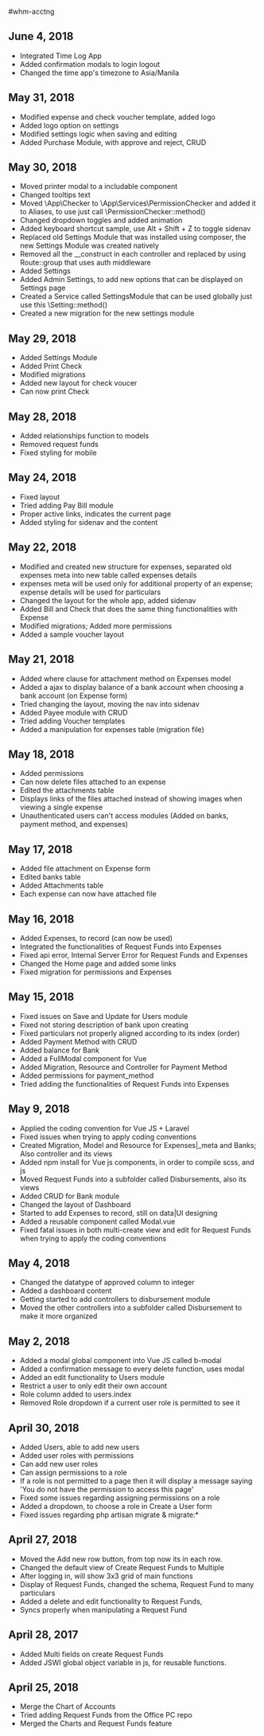 #whm-acctng

<h2>June 4, 2018</h2>
<ul>
    <li>Integrated Time Log App</li>
    <li>Added confirmation modals to login logout</li>
    <li>Changed the time app's timezone to Asia/Manila</li>
</ul>

<h2>May 31, 2018</h2>
<ul>
    <li>Modified expense and check voucher template, added logo</li>
    <li>Added logo option on settings</li>
    <li>Modified settings logic when saving and editing</li>
    <li>Added Purchase Module, with approve and reject, CRUD</li>
</ul>

<h2>May 30, 2018</h2>
<ul>
    <li>Moved printer modal to a includable component</li>
    <li>Changed tooltips text</li>
    <li>Moved \App\Checker to \App\Services\PermissionChecker and added it to Aliases, to use just call \PermissionChecker::method()</li>
    <li>Changed dropdown toggles and added animation</li>
    <li>Added keyboard shortcut sample, use Alt + Shift + Z to toggle sidenav</li>
    <li>Replaced old Settings Module that was installed using composer, the new Settings Module was created natively</li>
    <li>Removed all the __construct in each controller and replaced by using Route::group that uses auth middleware</li>
    <li>Added Settings</li>
    <li>Added Admin Settings, to add new options that can be displayed on Settings page</li>
    <li>Created a Service called SettingsModule that can be used globally just use this \Setting::method()</li>
    <li>Created a new migration for the new settings module</li>
</ul>

<h2>May 29, 2018</h2>
<ul>
    <li>Added Settings Module</li>
    <li>Added Print Check</li>
    <li>Modified migrations</li>
    <li>Added new layout for check voucer</li>
    <li>Can now print Check</li>
</ul>

<h2>May 28, 2018</h2>
<ul>
    <li>Added relationships function to models</li>
    <li>Removed request funds</li>
    <li>Fixed styling for mobile</li>
</ul>

<h2>May 24, 2018</h2>
<ul>
    <li>Fixed layout</li>
    <li>Tried adding Pay Bill module</li>
    <li>Proper active links, indicates the current page</li>
    <li>Added styling for sidenav and the content</li>
</ul>

<h2>May 22, 2018</h2>
<ul>
    <li>Modified and created new structure for expenses, separated old expenses meta into new table called expenses details</li>
    <li>expenses meta will be used only for additional property of an expense; expense details will be used for particulars</li>
    <li>Changed the layout for the whole app, added sidenav</li>
    <li>Added Bill and Check that does the same thing functionalities with Expense</li>
    <li>Modified migrations; Added more permissions</li>
    <li>Added a sample voucher layout</li>
</ul>

<h2>May 21, 2018</h2>
<ul>
    <li>Added where clause for attachment method on Expenses model</li>
    <li>Added a ajax to display balance of a bank account when choosing a bank account (on Expense form)</li>
    <li>Tried changing the layout, moving the nav into sidenav</li>
    <li>Added Payee module with CRUD</li>
    <li>Tried adding Voucher templates</li>
    <li>Added a manipulation for expenses table (migration file)</li>
</ul>

<h2>May 18, 2018</h2>
<ul>
    <li>Added permissions</li>
    <li>Can now delete files attached to an expense</li>
    <li>Edited the attachments table</li>
    <li>Displays links of the files attached instead of showing images when viewing a single expense</li>
    <li>Unauthenticated users can't access modules (Added on banks, payment method, and expenses)</li>
</ul>

<h2>May 17, 2018</h2>
<ul>
    <li>Added file attachment on Expense form</li>
    <li>Edited banks table</li>
    <li>Added Attachments table</li>
    <li>Each expense can now have attached file</li>
</ul>

<h2>May 16, 2018</h2>
<ul>
    <li>Added Expenses, to record (can now be used)</li>
    <li>Integrated the functionalities of Request Funds into Expenses</li>
    <li>Fixed api error, Internal Server Error for Request Funds and Expenses</li>
    <li>Changed the Home page and added some links</li>
    <li>Fixed migration for permissions and Expenses</li>
</ul>

<h2>May 15, 2018</h2>
<ul>
    <li>Fixed issues on Save and Update for Users module</li>
    <li>Fixed not storing description of bank upon creating</li>
    <li>Fixed particulars not properly aligned according to its index (order)</li>
    <li>Added Payment Method with CRUD</li>
    <li>Added balance for Bank</li>
    <li>Added a FullModal component for Vue</li>
    <li>Added Migration, Resource and Controller for Payment Method</li>
    <li>Added permissions for payment_method</li>
    <li>Tried adding the functionalities of Request Funds into Expenses</li>
</ul>


<h2>May 9, 2018</h2>
<ul>
    <li>Applied the coding convention for Vue JS + Laravel</li>
    <li>Fixed issues when trying to apply coding conventions</li>
    <li>Created Migration, Model and Resource for Expenses|_meta and Banks; Also controller and its views</li>
    <li>Added npm install for Vue js components, in order to compile scss, and js</li>
    <li>Moved Request Funds into a subfolder called Disbursements, also its views</li>
    <li>Added CRUD for Bank module</li>
    <li>Changed the layout of Dashboard</li>
    <li>Started to add Expenses to record, still on data|UI designing</li>
    <li>Added a reusable component called Modal.vue</li>
    <li>Fixed fatal issues in both multi-create view and edit for Request Funds when trying to apply the coding conventions</li>
</ul>

<h2>May 4, 2018</h2>
<ul>
    <li>Changed the datatype of approved column to integer</li>
    <li>Added a dashboard content</li>
    <li>Getting started to add controllers to disbursement module</li>
    <li>Moved the other controllers into a subfolder called Disbursement to make it more organized</li>
</ul>

<h2>May 2, 2018</h2>
<ul>
    <li>Added a modal global component into Vue JS called b-modal</li>
    <li>Added a confirmation message to every delete function, uses modal</li>
    <li>Added an edit functionality to Users module</li>
    <li>Restrict a user to only edit their own account</li>
    <li>Role column added to users.index</li>
    <li>Removed Role dropdown if a current user role is permitted to see it</li>
</ul>

<h2>April 30, 2018</h2>
<ul>
    <li>Added Users, able to add new users</li>
    <li>Added user roles with permissions</li>
    <li>Can add new user roles</li>
    <li>Can assign permissions to a role</li>
    <li>If a role is not permitted to a page then it will display a message saying 'You do not have the permission to access this page'</li>
    <li>Fixed some issues regarding assigning permissions on a role</li>
    <li>Added a dropdown, to choose a role in Create a User form</li>
    <li>Fixed issues regarding php artisan migrate & migrate:*</li>
</ul>

<h2>April 27, 2018</h2>
<ul>
    <li>Moved the Add new row button, from top now its in each row.</li>
    <li>Changed the default view of Create Request Funds to Multiple</li>
    <li>After logging in, will show 3x3 grid of main functions</li>
    <li>Display of Request Funds, changed the schema, Request Fund to many particulars</li>
    <li>Added a delete and edit functionality to Request Funds,</li>
    <li>Syncs properly when manipulating a Request Fund</li>
</ul>

<h2>April 28, 2017</h2>
<ul>
    <li>Added Multi fields on create Request Funds</li>
    <li>Added JSWI global object variable in js, for reusable functions.</li>
</ul>

<h2>April 25, 2018</h2> 
<ul>
    <li>Merge the Chart of Accounts</li>
    <li>Tried adding Request Funds from the Office PC repo</li>
   <li>Merged the Charts and Request Funds feature</li>
</ul>